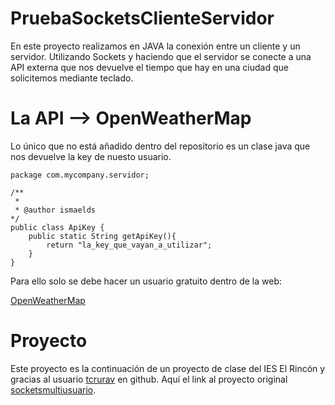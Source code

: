 # PruebaSocketsClienteServidor

En este proyecto realizamos en JAVA la conexión entre un cliente y un servidor. Utilizando Sockets y haciendo que el servidor se conecte a una API externa que nos devuelve el tiempo que hay en una ciudad que solicitemos mediante teclado.

# La API --> OpenWeatherMap

Lo único que no está añadido dentro del repositorio es un clase java que nos devuelve la key de nuesto usuario.

    package com.mycompany.servidor;

    /**
     *
     * @author ismaelds
    */
    public class ApiKey {
        public static String getApiKey(){
            return "la_key_que_vayan_a_utilizar";
        }
    }

Para ello solo se debe hacer un usuario gratuito dentro de la web: 

[OpenWeatherMap](https://openweathermap.org/)

# Proyecto

Este proyecto es la continuación de un proyecto de clase del IES El Rincón y gracias al usuario [tcrurav](https://github.com/tcrurav) en github.
Aquí el link al proyecto original [socketsmultiusuario](https://github.com/tcrurav/EjemplosPara2DAMT/tree/master/SocketsMultiusuario/EjemploBasico).
